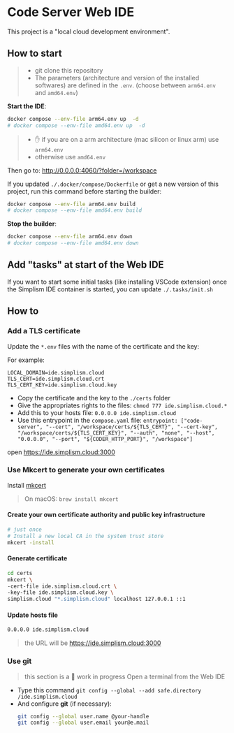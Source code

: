 # Code Server Web IDE

This project is a "local cloud development environment".

## How to start

> - git clone this repository
> - The parameters (architecture and version of the installed softwares) are defined in the `.env`. (choose between `arm64.env` and `amd64.env`)

**Start the IDE**:
```bash
docker compose --env-file arm64.env up  -d
# docker compose --env-file amd64.env up  -d
```
> - ✋ if you are on a arm architecture (mac silicon or linux arm) use `arm64.env`
> - otherwise use `amd64.env`

Then go to: http://0.0.0.0:4060/?folder=/workspace

If you updated `./.docker/compose/Dockerfile` or get a new version of this project, run this command before starting the builder:
```bash
docker compose --env-file arm64.env build
# docker compose --env-file amd64.env build
```

**Stop the builder**:
```bash
docker compose --env-file arm64.env down
# docker compose --env-file amd64.env down
```

## Add "tasks" at start of the Web IDE

If you want to start some initial tasks (like installing VSCode extension) once the Simplism IDE container is started, you can update `./.tasks/init.sh`

## How to

### Add a TLS certificate

Update the `*.env` files with the name of the certificate and the key:

For example:
```
LOCAL_DOMAIN=ide.simplism.cloud
TLS_CERT=ide.simplism.cloud.crt
TLS_CERT_KEY=ide.simplism.cloud.key
```

- Copy the certificate and the key to the `./certs` folder
- Give the appropriates rights to the files: `chmod 777 ide.simplism.cloud.*`
- Add this to your hosts file: `0.0.0.0 ide.simplism.cloud`
- Use this entrypoint in the `compose.yaml` file: `entrypoint: ["code-server", "--cert", "/workspace/certs/${TLS_CERT}", "--cert-key", "/workspace/certs/${TLS_CERT_KEY}", "--auth", "none", "--host", "0.0.0.0", "--port", "${CODER_HTTP_PORT}", "/workspace"]`

open https://ide.simplism.cloud:3000

### Use Mkcert to generate your own certificates

Install [mkcert](https://github.com/FiloSottile/mkcert)

> On macOS: `brew install mkcert`

#### Create your own certificate authority and public key infrastructure

```bash
# just once
# Install a new local CA in the system trust store
mkcert -install
```

#### Generate certificate

```bash
cd certs
mkcert \
-cert-file ide.simplism.cloud.crt \
-key-file ide.simplism.cloud.key \
simplism.cloud "*.simplism.cloud" localhost 127.0.0.1 ::1
```

#### Update hosts file

```bash
0.0.0.0 ide.simplism.cloud
```
> the URL will be https://ide.simplism.cloud:3000

### Use git
> this section is a 🚧 work in progress
 Open a terminal from the Web IDE
- Type this command `git config --global --add safe.directory /ide.simplism.cloud`
- And configure **git** (if necessary):
  ```bash
  git config --global user.name @your-handle
  git config --global user.email your@e.mail
  ```
